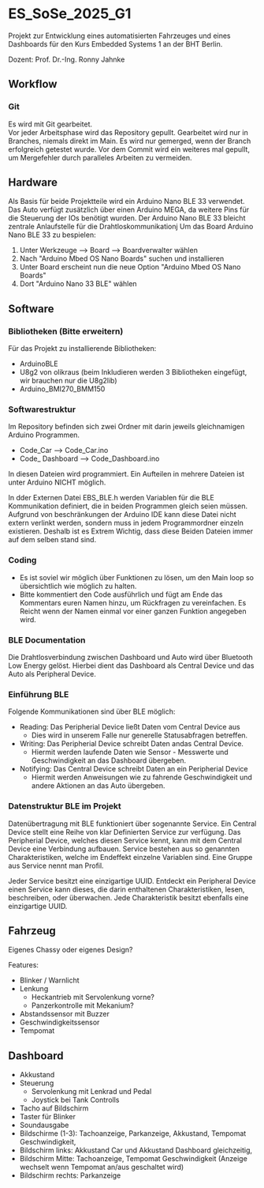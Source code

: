 # ES_SoSe_2025_G1
 Projekt zur Entwicklung eines automatisierten Fahrzeuges und eines Dashboards für den Kurs Embedded Systems 1 an der BHT Berlin.

 Dozent: Prof. Dr.-Ing. Ronny Jahnke

## Workflow

### Git

Es wird mit Git gearbeitet.  
Vor jeder Arbeitsphase wird das Repository gepullt.
Gearbeitet wird nur in Branches, niemals direkt im Main. Es wird nur gemerged, wenn der Branch erfolgreich getestet wurde.
Vor dem Commit wird ein weiteres mal gepullt, um Mergefehler durch paralleles Arbeiten zu vermeiden.

## Hardware

Als Basis für beide Projektteile wird ein Arduino Nano BLE 33 verwendet. Das Auto verfügt zusätzlich über einen Arduino MEGA, da weitere Pins für die Steuerung der IOs benötigt wurden. Der Arduino Nano BLE 33 bleicht zentrale Anlaufstelle für die Drahtloskommunikationj
Um das Board Arduino Nano BLE 33 zu bespielen:
 1. Unter Werkzeuge --> Board --> Boardverwalter wählen
 2. Nach "Arduino Mbed OS Nano Boards" suchen und installieren
 3. Unter Board erscheint nun die neue Option "Arduino Mbed OS Nano Boards"
 4. Dort "Arduino Nano 33 BLE" wählen

## Software

### Bibliotheken (Bitte erweitern)

Für das Projekt zu installierende Bibliotheken:
- ArduinoBLE
- U8g2 von olikraus (beim Inkludieren werden 3 Bibliotheken eingefügt, wir brauchen nur die U8g2lib)
- Arduino_BMI270_BMM150


### Softwarestruktur

Im Repository befinden sich zwei Ordner mit darin jeweils gleichnamigen Arduino Programmen.
- Code_Car	  --> Code_Car.ino
- Code_ Dashboard --> Code_Dashboard.ino

In diesen Dateien wird programmiert. Ein Aufteilen in mehrere Dateien ist unter Arduino NICHT möglich.

In dder Externen Datei EBS_BLE.h werden Variablen für die BLE Kommunikation definiert, die in beiden Programmen gleich seien müssen. Aufgrund von beschränkungen der Arduino IDE kann diese Datei nicht extern verlinkt werden, sondern muss in jedem Programmordner einzeln existieren. Deshalb ist es Extrem Wichtig, dass diese Beiden Dateien immer auf dem selben stand sind.

### Coding

- Es ist soviel wir möglich über Funktionen zu lösen, um den Main loop so übersichtlich wie möglich zu halten.
- Bitte kommentiert den Code ausführlich und fügt am Ende das Kommentars euren Namen hinzu, um Rückfragen zu vereinfachen. Es Reicht wenn der Namen einmal vor einer ganzen Funktion angegeben wird.

### BLE Documentation

Die Drahtlosverbindung zwischen Dashboard und Auto wird über Bluetooth Low Energy gelöst. 
Hierbei dient das Dashboard als Central Device und das Auto als Peripheral Device.

### Einführung BLE

Folgende Kommunikationen sind über BLE möglich:

- Reading: Das Peripherial Device ließt Daten vom Central Device aus
	- Dies wird in unserem Falle nur generelle Statusabfragen betreffen.
- Writing: Das Peripherial Device schreibt Daten andas Central Device.
	- Hiermit werden laufende Daten wie Sensor - Messwerte und Geschwindigkeit an das Dashboard übergeben.
- Notifying: Das Central Device schreibt Daten an ein Peripherial Device
	- Hiermit werden Anweisungen wie zu fahrende Geschwindigkeit und andere Aktionen an das Auto übergeben.

### Datenstruktur BLE im Projekt

Datenübertragung mit BLE funktioniert über sogenannte Service.
Ein Central Device stellt eine Reihe von klar Definierten Service zur verfügung. 
Das Peripherial Device, welches diesen Service kennt, kann mit dem Central Device eine Verbindung aufbauen.
Service bestehen aus so genannten Charakteristiken, welche im Endeffekt einzelne Variablen sind.
Eine Gruppe aus Service nennt man Profil.

Jeder Service besitzt eine einzigartige UUID. Entdeckt ein Peripheral Device einen Service kann dieses, die darin enthaltenen Charakteristiken, lesen, beschreiben, oder überwachen.
Jede Charakteristik besitzt ebenfalls eine einzigartige UUID.




## Fahrzeug

Eigenes Chassy oder eigenes Design?

Features:
- Blinker / Warnlicht
- Lenkung
	- Heckantrieb mit Servolenkung vorne?
	- Panzerkontrolle mit Mekanium?
- Abstandssensor mit Buzzer
- Geschwindigkeitssensor
- Tempomat

## Dashboard

- Akkustand
- Steuerung
	- Servolenkung mit Lenkrad und Pedal
	- Joystick bei Tank Controlls
- Tacho auf Bildschirm 
- Taster für Blinker
- Soundausgabe
- Bildschirme (1-3): Tachoanzeige, Parkanzeige, Akkustand, Tempomat Geschwindigkeit, 
- Bildschirm links: Akkustand Car und Akkustand Dashboard gleichzeitig,
- Bildschirm Mitte: Tachoanzeige, Tempomat Geschwindigkeit (Anzeige wechselt wenn Tempomat an/aus geschaltet wird)
- Bildschirm rechts: Parkanzeige 